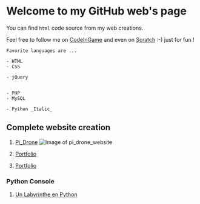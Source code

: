 # Welcome to my GitHub web's page

You can find `html` code source from my web creations.



Feel free to follow me on [CodeInGame](https://www.codingame.com/profile/29673083339e4c7f9287fe112ea7d20a8667382) and even on [Scratch](https://scratch.mit.edu/users/webin/projects/) :-) just for fun !

```
Favorite languages are ...

- HTML
- CSS

- jQuery


- PHP
- MySQL

- Python _Italic_

```


## Complete website creation

 1. [Pi_Drone](https://inani27.github.io/Pi_Dr-ne/)
 ![Image of pi_drone_website](https://inani27.github.io/Pi_Dr-ne/images/pi_drone.JPG)
 
 2. [Portfolio](http://inani27.github.io/w3-portfolio/)
 3. [Portfolio](http://inani27.github.io/portfolio/)
 
### Python Console
 1. [Un Labyrinthe en Python](https://inani27.github.io/Python_labyrinthe/)

